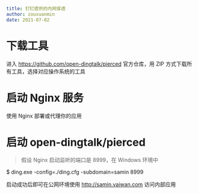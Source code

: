 ```yaml
title: 钉钉提供的内网穿透
author: zouxuanmin
date: 2021-07-02
```

# 下载工具

进入 https://github.com/open-dingtalk/pierced 官方仓库，用 ZIP 方式下载所有工具，选择对应操作系统的工具

# 启动 Nginx 服务

使用 Nginx 部署或代理你的应用

# 启动 open-dingtalk/pierced

> 假设 Nginx 启动监听的端口是 8999，在 Windows 环境中

\$ ding.exe -config=./ding.cfg -subdomain=samin 8999

启动成功后即可在公网环境使用 http://samin.vaiwan.com 访问内部应用